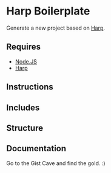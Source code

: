 # Harp Boilerplate

Generate a new project based on [Harp](http://harpjs.com/).


## Requires

- [Node.JS](http://nodejs.org/)
- [Harp](http://harpjs.com/)


## Instructions


## Includes


## Structure


## Documentation

Go to the Gist Cave and find the gold. :)
